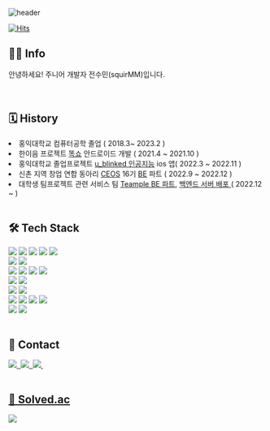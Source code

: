 ![header](https://capsule-render.vercel.app/api?type=slice&color=gradient&height=160&section=header&text=Hi!%20I'm%20Sumin!&fontAlign=50&fontAlignY=70&fontSize=90&fontColor=000000)

 [![Hits](https://hits.seeyoufarm.com/api/count/incr/badge.svg?url=https%3A%2F%2Fgithub.com%2FsquirMM&count_bg=%2391DB59&title_bg=%23555555&icon=&icon=github.svg&icon_color=%23CFD1CD&title=hits&edge_flat=false)](https://hits.seeyoufarm.com)
  
<h2 align="left"> 👩‍💻 Info </h2>
<p align="left"> 안녕하세요! 주니어 개발자 전수민(squirMM)입니다.<br><br><br> </p>


<h2 align="left">🗓 History </h2>
<ui>
  <li>
    홍익대학교 컴퓨터공학 졸업 ( 2018.3~ 2023.2 )
  </li>
   <li>
    한이음 프로젝트 <a href="https://github.com/squirMM/2021_Hanium">똑쇼</a> 안드로이드 개발 ( 2021.4 ~ 2021.10 )
  </li>
  <li>
    홍익대학교 졸업프로젝트 <a href="https://github.com/u-blinked/ublinked_SwiftUI">u_blinked 인공지능</a> ios 앱( 2022.3 ~ 2022.11 )
  </li>
  <li>
    신촌 지역 창업 연합 동아리  <a href="https://github.com/CEOS-Developers">CEOS</a> 16기 <a href="https://github.com/squirMM/django_rest_framework_16th">BE</a> 파트 ( 2022.9 ~ 2022.12 )
  </li>
  <li>
    대학생 팀프로젝트 관련 서비스 팀 <a href="https://github.com/teampuls/Teamplus-Backend">Teample BE 파트</a>, <a href="https://github.com/teampple/Teampple_Deploy"> 백엔드 서버 배포 </a> ( 2022.12 ~ )
  </li>
  <br>
</ui>

<h2 align="left">🛠 Tech Stack </h2>

<p align="left">
  <img src="https://img.shields.io/badge/Python-3766AB?style=flat-square&logo=Python&logoColor=white"/>
  <img src="https://img.shields.io/badge/JAVA-007396?style=flat-square&logo=JAVA&logoColor=white"/>
  <img src="https://img.shields.io/badge/C++-00599C?style=flat-square&logo=C%2B%2B&logoColor=white"/>
  <img src="https://img.shields.io/badge/C-A8B9CC?style=flat-square&logo=C&logoColor=white"/>
  <img src="https://img.shields.io/badge/JavaScript-F7DF1E?style=flat-square&logo=JavaScript&logoColor=black"/>
   <br>
  <img src="https://img.shields.io/badge/Android Studio-3DDC84?style=flat-square&logo=Android&logoColor=black"/>
  <img src="https://img.shields.io/badge/Firebase-FFCA28?style=flat-square&logo=Android&logoColor=black"/>
  <br>
  <img src="https://img.shields.io/badge/SpringBoot-6DB33F?style=flat-square&logo=Spring&logoColor=white"/>
  <img src="https://img.shields.io/badge/Thymeleaf-005F0F?style=flat-square&logo=Thymeleaf&logoColor=white"/>
  <img src="https://img.shields.io/badge/JPA-8A8A8A?style=flat-square&logo=JPA&logoColor=white"/>
  <img src="https://img.shields.io/badge/queryDsl-000000?style=flat-square&logo=JPA&logoColor=white"/>
  <br>
  <img src="https://img.shields.io/badge/Django-092E20?style=flat-square&logo=Django&logoColor=white"/>
  <img src="https://img.shields.io/badge/dj_rest_auth-00205B?style=flat-square&logoColor=white"/>
  <br>
  <img src="https://img.shields.io/badge/Mysql-E6B91E?style=flat-square&logo=MySql&logoColor=white"/>
  <img src="https://img.shields.io/badge/PostgreSQL-4169E1?style=flat-square&logo=PostgreSQL&logoColor=white"/>
  <br>
  <img src="https://img.shields.io/badge/Docker-2496ED?style=flat-square&logo=Docker&logoColor=white" />
  <img src="https://img.shields.io/badge/Amazon AWS-333664?style=flat-square&logo=amazon-aws&logoColor=white"/>
  <img src="https://img.shields.io/badge/GitHub Actions-2088FF?style=flat-square&logo=GitHub Actions&logoColor=white" />
  <img src="https://img.shields.io/badge/NGINX-009639?style=flat-square&logo=NGINX&logoColor=white" />
  <br>
  <img src="https://img.shields.io/badge/Swagger-85EA2D?style=flat-square&logo=Swagger&logoColor=white" />
  <img src="https://img.shields.io/badge/JWT-000000?style=flat-square&logo=JSON%20web%20tokens&logoColor=white" />
  <br><br>
</p>


<h2 align="left">📩 Contact </h2>

<p align="left">
  <a href="mailto:squirmm.be@gmail.com" target="_blank"><img src="https://img.shields.io/badge/Gmail-EA4335?style=Gmail&logo=Gmail&logoColor=white&link=mailto:jsm6616@gmail.com"/</a>&nbsp
  <a href="mailto:jsm6616@naver.com" target="_blank"><img src="https://img.shields.io/badge/NaverMail-03C75A?style=Gmail&logo=Gmail&logoColor=white&link=mailto:jsm6616@naver.com"/</a>&nbsp
  <a href="https://squirmm.tistory.com" target="_blank"><img src="https://img.shields.io/badge/Tistory-184D66?style=Tstory&logo=Telegraph&logoColor=white"/</a>&nbsp
  <br><br>
</p>

<p align="left">
<h2 align="left">🏅 Solved.ac </h2>
  <a href="https://solved.ac/squirmm"><img src="http://mazassumnida.wtf/api/v2/generate_badge?boj=squirmm"/></a>
  <br/>
</p>
